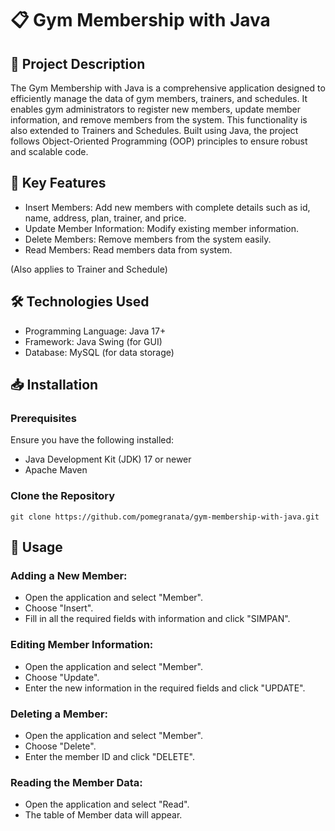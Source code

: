 # 📋 Gym Membership with Java

## 📖 Project Description
The Gym Membership with Java is a comprehensive application designed to efficiently manage the data of gym members, trainers, and schedules. It enables gym administrators to register new members, update member information, and remove members from the system. This functionality is also extended to Trainers and Schedules. Built using Java, the project follows Object-Oriented Programming (OOP) principles to ensure robust and scalable code.

## 🚀 Key Features
* Insert Members: Add new members with complete details such as id, name, address, plan, trainer, and price.
* Update Member Information: Modify existing member information.
* Delete Members: Remove members from the system easily.
* Read Members: Read members data from system.

(Also applies to Trainer and Schedule)

## 🛠️ Technologies Used
* Programming Language: Java 17+
* Framework: Java Swing (for GUI)
* Database: MySQL (for data storage)

## 📥 Installation
### Prerequisites
Ensure you have the following installed:

* Java Development Kit (JDK) 17 or newer
* Apache Maven


### Clone the Repository

```
git clone https://github.com/pomegranata/gym-membership-with-java.git
```

## 🚀 Usage

### Adding a New Member:
* Open the application and select "Member".
* Choose "Insert".
* Fill in all the required fields with information and click "SIMPAN".

### Editing Member Information:
* Open the application and select "Member".
* Choose "Update".
* Enter the new information in the required fields and click "UPDATE".

### Deleting a Member:
* Open the application and select "Member".
* Choose "Delete".
* Enter the member ID and click "DELETE".

### Reading the Member Data:
* Open the application and select "Read".
* The table of Member data will appear.
